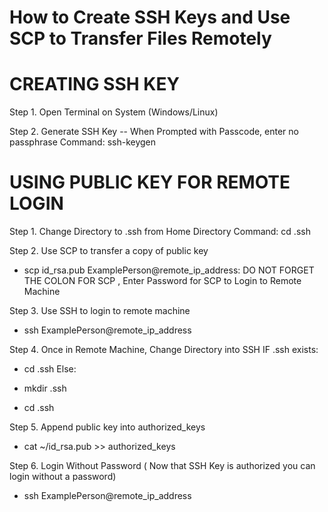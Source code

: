 # How to Create SSH Keys and Use SCP to Transfer Files Remotely

# CREATING SSH KEY

Step 1.
Open Terminal on System (Windows/Linux)

Step 2.
Generate SSH Key -- When Prompted with Passcode, enter no passphrase
Command: ssh-keygen

# USING PUBLIC KEY FOR REMOTE LOGIN

Step 1.
Change Directory to .ssh from Home Directory
Command: cd .ssh

Step 2.
Use SCP to transfer a copy of public key

- scp id_rsa.pub ExamplePerson@remote_ip_address:
  DO NOT FORGET THE COLON FOR SCP , Enter Password for SCP to Login to Remote Machine

Step 3.
Use SSH to login to remote machine

- ssh ExamplePerson@remote_ip_address

Step 4.
Once in Remote Machine, Change Directory into SSH
IF .ssh exists:

- cd .ssh
  Else:

- mkdir .ssh
- cd .ssh

Step 5.
Append public key into authorized_keys

- cat ~/id_rsa.pub >> authorized_keys

Step 6.
Login Without Password ( Now that SSH Key is authorized you can login without a password)

- ssh ExamplePerson@remote_ip_address
